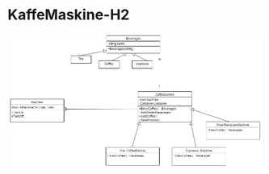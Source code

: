 # KaffeMaskine-H2
![alt text](https://github.com/Webfusiondk/KaffeMaskine-H2/blob/master/Class%20Diagram%20Kaffemaskine.png)

